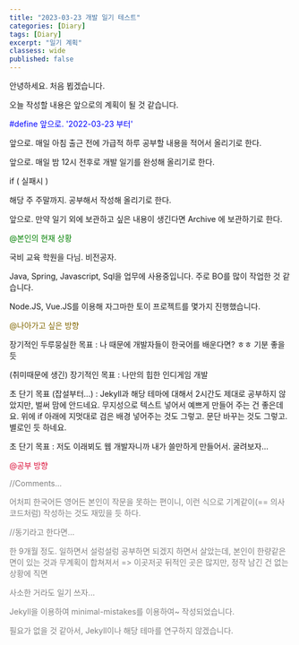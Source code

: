 ```yaml
---
title: "2023-03-23 개발 일기 테스트"
categories: [Diary]
tags: [Diary]
excerpt: "일기 계획"
classess: wide
published: false
---
```


안녕하세요. 처음 뵙겠습니다.

오늘 작성할 내용은 앞으로의 계획이 될 것 같습니다.

<font color="blue">#define 앞으로. '2022-03-23 부터'</font>

앞으로. 매일 아침 출근 전에 가급적 하루 공부할 내용을 적어서 올리기로 한다.  

앞으로. 매일 밤 12시 전후로 개발 일기를 완성해 올리기로 한다.  

if ( 실패시 )  

해당 주 주말까지. 공부해서 작성해 올리기로 한다.  

앞으로. 만약 일기 외에 보관하고 싶은 내용이 생긴다면 Archive 에 보관하기로 한다.  


<font color="green">@본인의 현재 상황  </font>

국비 교육 학원을 다님. 비전공자.  

Java, Spring, Javascript, Sql을 업무에 사용중입니다. 주로 BO를 많이 작업한 것 같습니다.  

Node.JS, Vue.JS를 이용해 자그마한 토이 프로젝트를 몇가지 진행했습니다.  

<font color="#826803">@나아가고 싶은 방향  </font>

장기적인 두루뭉실한 목표 : 나 때문에 개발자들이 한국어를 배운다면? ㅎㅎ 기분 좋을 듯 

(취미때문에 생긴) 장기적인 목표 : 나만의 힙한 인디게임 개발

초 단기 목표 (잡설부터...) : Jekyll과 해당 테마에 대해서 2시간도 제대로 공부하지 않았지만, 벌써 맘에 안드네요. 무지성으로 텍스트 넣어서 예쁘게 만들어 주는 건 좋은데요. 위에 if 아래에 지멋대로 검은 배경 넣어주는 것도 그렇고. 문단 바꾸는 것도 그렇고. 별로인 듯 하네요.

초 단기 목표 : 저도 이래뵈도 웹 개발자니까 내가 쓸만하게 만들어서. 굴려보자...


<font color="crimson">@공부 방향  </font>




<font color="grey">

//Comments...  

어처피 한국어든 영어든 본인이 작문을 못하는 편이니, 이런 식으로 기계같이(== 의사코드처럼) 작성하는 것도 재밌을 듯 하다.  

//동기라고 한다면...  

한 9개월 정도. 일하면서 설렁설렁 공부하면 되겠지 하면서 살았는데, 본인이 한량같은 면이 있는 것과 무계획이 합쳐져서 => 이곳저곳 뒤적인 곳은 많지만, 정작 남긴 건 없는 상황에 직면  

사소한 거라도 일기 쓰자...  

Jekyll을 이용하여 minimal-mistakes를 이용하여~ 작성되었습니다.    

필요가 없을 것 같아서, Jekyll이나 해당 테마를 연구하지 않겠습니다.   
   
</font>